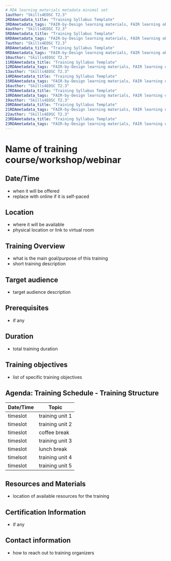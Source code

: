 ```yaml
---
# RDA learning materials metadata minimal set
1author: "Skills4EOSC T2.3"
2RDAmetadata_title: "Training Syllabus Template"
3RDAmetadata_tags: "FAIR-by-Design learning materials, FAIR learning objects, syllabus template"
4author: "Skills4EOSC T2.3"
5RDAmetadata_title: "Training Syllabus Template"
6RDAmetadata_tags: "FAIR-by-Design learning materials, FAIR learning objects, syllabus template"
7author: "Skills4EOSC T2.3"
8RDAmetadata_title: "Training Syllabus Template"
9RDAmetadata_tags: "FAIR-by-Design learning materials, FAIR learning objects, syllabus template"
10author: "Skills4EOSC T2.3"
11RDAmetadata_title: "Training Syllabus Template"
12RDAmetadata_tags: "FAIR-by-Design learning materials, FAIR learning objects, syllabus template"
13author: "Skills4EOSC T2.3"
14RDAmetadata_title: "Training Syllabus Template"
15RDAmetadata_tags: "FAIR-by-Design learning materials, FAIR learning objects, syllabus template"
16author: "Skills4EOSC T2.3"
17RDAmetadata_title: "Training Syllabus Template"
18RDAmetadata_tags: "FAIR-by-Design learning materials, FAIR learning objects, syllabus template"
19author: "Skills4EOSC T2.3"
20RDAmetadata_title: "Training Syllabus Template"
21RDAmetadata_tags: "FAIR-by-Design learning materials, FAIR learning objects, syllabus template"
22author: "Skills4EOSC T2.3"
23RDAmetadata_title: "Training Syllabus Template"
23RDAmetadata_tags: "FAIR-by-Design learning materials, FAIR learning objects, syllabus template"
---
```


# Name of training course/workshop/webinar

## Date/Time
- when it will be offered
- replace with online if it is self-paced

## Location
- where it will be available
- physical location or link to virtual room

## Training Overview
- what is the main goal/purpose of this training
- short training description

## Target audience
- target audience description

## Prerequisites
- if any

## Duration
- total training duration

## Training objectives
- list of specific training objectives

## Agenda: Training Schedule - Training Structure
| Date/Time | Topic             |
|-----------|-------------------|
| timeslot  | training unit 1   |
| timeslot  | training unit 2   |
| timeslot  | coffee break      |
| timeslot  | training unit 3   |
| timeslot  | lunch break       |
| timelsot  | training unit 4   |
| timeslot  | training unit 5   |

## Resources and Materials
- location of available resources for the training

## Certification Information
- if any

## Contact information
- how to reach out to training organizers